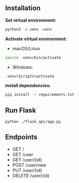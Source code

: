 ## Installation
**Set virtual environment:**
```bash
python3 -m venv .venv
```

**Activate virtual environment:**
- macOS/Linux
```bash
source .venv/bin/activate 
```  

- Windows:
```bash
.venv\Scripts\activate 
```  

**install dependencies:**
```bash
pip install -r requirements.txt 
```

## Run Flask
```bash
python ./flask_api/app.py
```

## Endpoints
- GET /
- GET /user
- GET /user/{id}
- POST /user/new
- PUT /user/{id}
- DELETE /user/{id}